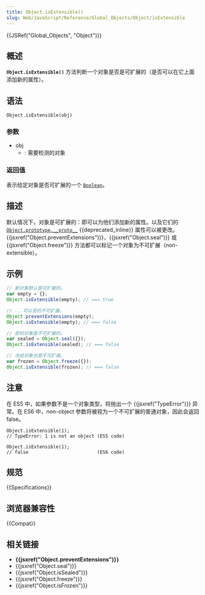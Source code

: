 ```yaml
---
title: Object.isExtensible()
slug: Web/JavaScript/Reference/Global_Objects/Object/isExtensible
---
```


{{JSRef("Global_Objects", "Object")}}

## 概述

**`Object.isExtensible()`** 方法判断一个对象是否是可扩展的（是否可以在它上面添加新的属性）。

## 语法

```plain
Object.isExtensible(obj)
```

### 参数

- obj
  - : 需要检测的对象

### 返回值

表示给定对象是否可扩展的一个 [`Boolean`](/zh-CN/docs/Web/JavaScript/Reference/Boolean)。

## 描述

默认情况下，对象是可扩展的：即可以为他们添加新的属性。以及它们的 [`Object.prototype.__proto__`](/zh-CN/docs/Web/JavaScript/Reference/Global_Objects/Object/proto) {{deprecated_inline}} 属性可以被更改。{{jsxref("Object.preventExtensions")}}，{{jsxref("Object.seal")}} 或 {{jsxref("Object.freeze")}} 方法都可以标记一个对象为不可扩展（non-extensible）。

## 示例

```js
// 新对象默认是可扩展的。
var empty = {};
Object.isExtensible(empty); // === true

// ...可以变的不可扩展。
Object.preventExtensions(empty);
Object.isExtensible(empty); // === false

// 密封对象是不可扩展的。
var sealed = Object.seal({});
Object.isExtensible(sealed); // === false

// 冻结对象也是不可扩展。
var frozen = Object.freeze({});
Object.isExtensible(frozen); // === false
```

## 注意

在 ES5 中，如果参数不是一个对象类型，将抛出一个 {{jsxref("TypeError")}} 异常。在 ES6 中，non-object 参数将被视为一个不可扩展的普通对象，因此会返回 false。

```plain
Object.isExtensible(1);
// TypeError: 1 is not an object (ES5 code)

Object.isExtensible(1);
// false                         (ES6 code)
```

## 规范

{{Specifications}}

## 浏览器兼容性

{{Compat}}

## 相关链接

- **{{jsxref("Object.preventExtensions")}}**
- {{jsxref("Object.seal")}}
- {{jsxref("Object.isSealed")}}
- {{jsxref("Object.freeze")}}
- {{jsxref("Object.isFrozen")}}
